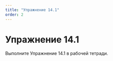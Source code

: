 ```yaml
---
title: "Упражнение 14.1"
order: 2
---
```


# Упражнение 14.1

Выполните Упражнение 14.1 в рабочей тетради.